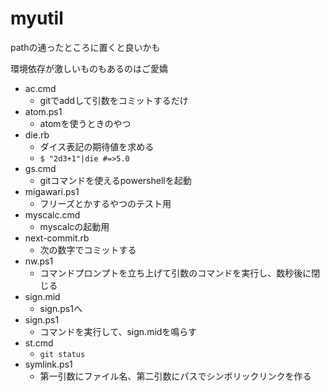 # myutil
pathの通ったところに置くと良いかも

環境依存が激しいものもあるのはご愛嬌

- ac.cmd
	- gitでaddして引数をコミットするだけ
- atom.ps1
	- atomを使うときのやつ
- die.rb
	- ダイス表記の期待値を求める
	- `$ "2d3+1"|die #=>5.0`
- gs.cmd
	- gitコマンドを使えるpowershellを起動
- migawari.ps1
	- フリーズとかするやつのテスト用
- myscalc.cmd
	- myscalcの起動用
- next-commit.rb
	- 次の数字でコミットする
- nw.ps1
	- コマンドプロンプトを立ち上げて引数のコマンドを実行し、数秒後に閉じる
- sign.mid
	- sign.ps1へ
- sign.ps1
	- コマンドを実行して、sign.midを鳴らす
- st.cmd
	- `git status`
- symlink.ps1
	- 第一引数にファイル名、第二引数にパスでシンボリックリンクを作る
